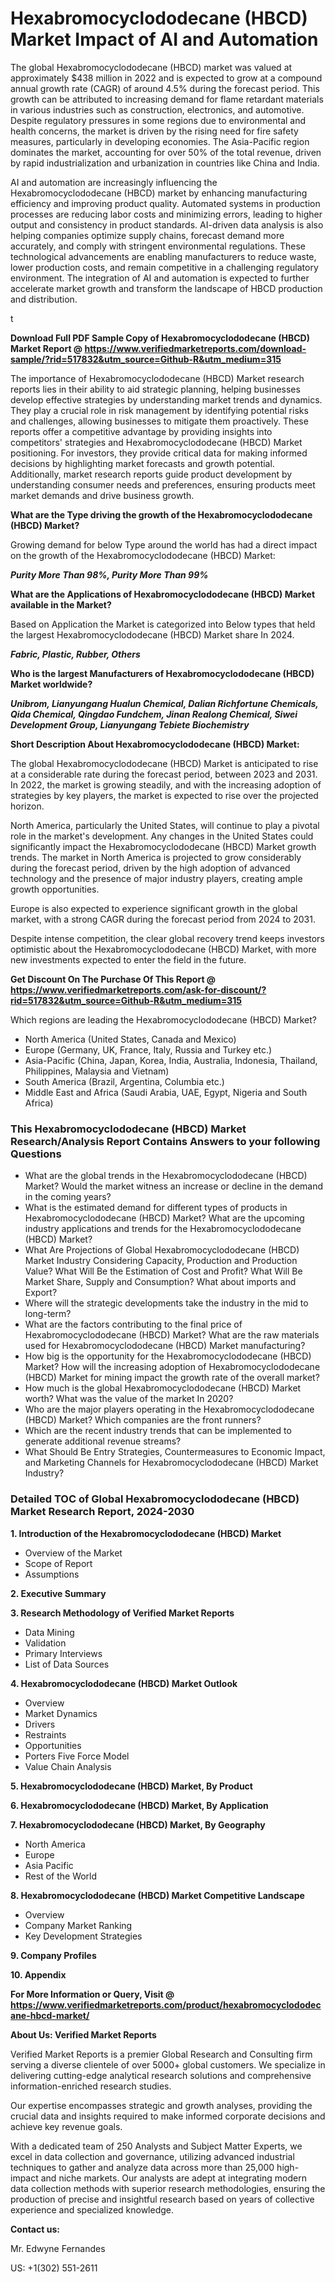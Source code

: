 <meta name="title" content="Global Hexabromocyclododecane (HBCD) Market Impact of AI and Automation"><meta name="description" content="The global Hexabromocyclododecane (HBCD) market was valued at approximately $438 million in 2022 and is expected to grow at a compound annual growth rate (CAGR) of aro"><meta name="title" content="Hexabromocyclododecane (HBCD) Market Size, Share, Scope, Trends, Growth, Opportunities, Analysis, Forecast"><h1>Hexabromocyclododecane (HBCD) Market Impact of AI and Automation</h1><p>The global Hexabromocyclododecane (HBCD) market was valued at approximately $438 million in 2022 and is expected to grow at a compound annual growth rate (CAGR) of around 4.5% during the forecast period. This growth can be attributed to increasing demand for flame retardant materials in various industries such as construction, electronics, and automotive. Despite regulatory pressures in some regions due to environmental and health concerns, the market is driven by the rising need for fire safety measures, particularly in developing economies. The Asia-Pacific region dominates the market, accounting for over 50% of the total revenue, driven by rapid industrialization and urbanization in countries like China and India.</p><p>AI and automation are increasingly influencing the Hexabromocyclododecane (HBCD) market by enhancing manufacturing efficiency and improving product quality. Automated systems in production processes are reducing labor costs and minimizing errors, leading to higher output and consistency in product standards. AI-driven data analysis is also helping companies optimize supply chains, forecast demand more accurately, and comply with stringent environmental regulations. These technological advancements are enabling manufacturers to reduce waste, lower production costs, and remain competitive in a challenging regulatory environment. The integration of AI and automation is expected to further accelerate market growth and transform the landscape of HBCD production and distribution.</p>t</p><p id="" class=""><strong>Download Full PDF Sample Copy of Hexabromocyclododecane (HBCD) Market Report @ <a href="https://www.verifiedmarketreports.com/download-sample/?rid=517832&utm_source=Github-R&utm_medium=315" target="_blank">https://www.verifiedmarketreports.com/download-sample/?rid=517832&utm_source=Github-R&utm_medium=315</a></strong></p><p>The importance of&nbsp;Hexabromocyclododecane (HBCD) Market research reports lies in their ability to aid strategic planning, helping businesses develop effective strategies by understanding market trends and dynamics. They play a crucial role in risk management by identifying potential risks and challenges, allowing businesses to mitigate them proactively. These reports offer a competitive advantage by providing insights into competitors' strategies and Hexabromocyclododecane (HBCD) Market positioning. For investors, they provide critical data for making informed decisions by highlighting market forecasts and growth potential. Additionally, market research reports guide product development by understanding consumer needs and preferences, ensuring products meet market demands and drive business growth.</p><p><strong>What are the&nbsp;Type driving the growth of the Hexabromocyclododecane (HBCD) Market?</strong></p><p id="" class="">Growing demand for below Type around the world has had a direct impact on the growth of the Hexabromocyclododecane (HBCD) Market:</p><em><strong>Purity More Than 98%, Purity More Than 99%</strong></em></p><strong>What are the&nbsp;Applications&nbsp;of Hexabromocyclododecane (HBCD) Market available in the Market?</strong></p><p id="" class="">Based on Application the Market is categorized into Below types that held the largest Hexabromocyclododecane (HBCD) Market share In 2024.</p><em><strong>Fabric, Plastic, Rubber, Others</strong></em></p><strong>Who is the largest Manufacturers of Hexabromocyclododecane (HBCD) Market worldwide?</strong></p><p><em><strong>Unibrom, Lianyungang Hualun Chemical, Dalian Richfortune Chemicals, Qida Chemical, Qingdao Fundchem, Jinan Realong Chemical, Siwei Development Group, Lianyungang Tebiete Biochemistry</strong></em></p><p id="" class=""><strong>Short Description About Hexabromocyclododecane (HBCD) Market:</strong></p><p>The global Hexabromocyclododecane (HBCD) Market is anticipated to rise at a considerable rate during the forecast period, between 2023 and 2031. In 2022, the market is growing steadily, and with the increasing adoption of strategies by key players, the market is expected to rise over the projected horizon.</p><p>North America, particularly the United States, will continue to play a pivotal role in the market's development. Any changes in the United States could significantly impact the Hexabromocyclododecane (HBCD) Market growth trends. The market in North America is projected to grow considerably during the forecast period, driven by the high adoption of advanced technology and the presence of major industry players, creating ample growth opportunities.</p><p>Europe is also expected to experience significant growth in the global market, with a strong CAGR during the forecast period from 2024 to 2031.</p><p>Despite intense competition, the clear global recovery trend keeps investors optimistic about the Hexabromocyclododecane (HBCD) Market, with more new investments expected to enter the field in the future.</p><p id="" class=""><strong>Get Discount On The Purchase Of This Report @ <a href="https://www.verifiedmarketreports.com/ask-for-discount/?rid=517832&utm_source=Github-R&utm_medium=315" target="_blank">https://www.verifiedmarketreports.com/ask-for-discount/?rid=517832&utm_source=Github-R&utm_medium=315</a></strong></p>Which regions are leading the Hexabromocyclododecane (HBCD) Market?</p><ul><li>North America (United States, Canada and Mexico)</li><li>Europe (Germany, UK, France, Italy, Russia and Turkey etc.)</li><li>Asia-Pacific (China, Japan, Korea, India, Australia, Indonesia, Thailand, Philippines, Malaysia and Vietnam)</li><li>South America (Brazil, Argentina, Columbia etc.)</li><li>Middle East and Africa (Saudi Arabia, UAE, Egypt, Nigeria and South Africa)</li></ul><h3 id="" class="">This Hexabromocyclododecane (HBCD) Market Research/Analysis Report Contains Answers to your following Questions</h3><ul><li>What are the global trends in the Hexabromocyclododecane (HBCD) Market? Would the market witness an increase or decline in the demand in the coming years?</li><li>What is the estimated demand for different types of products in Hexabromocyclododecane (HBCD) Market? What are the upcoming industry applications and trends for the Hexabromocyclododecane (HBCD) Market?</li><li>What Are Projections of Global Hexabromocyclododecane (HBCD) Market Industry Considering Capacity, Production and Production Value? What Will Be the Estimation of Cost and Profit? What Will Be Market Share, Supply and Consumption? What about imports and Export?</li><li>Where will the strategic developments take the industry in the mid to long-term?</li><li>What are the factors contributing to the final price of Hexabromocyclododecane (HBCD) Market? What are the raw materials used for Hexabromocyclododecane (HBCD) Market manufacturing?</li><li>How big is the opportunity for the Hexabromocyclododecane (HBCD) Market? How will the increasing adoption of Hexabromocyclododecane (HBCD) Market for mining impact the growth rate of the overall market?</li><li>How much is the global Hexabromocyclododecane (HBCD) Market worth? What was the value of the market In 2020?</li><li>Who are the major players operating in the Hexabromocyclododecane (HBCD) Market? Which companies are the front runners?</li><li>Which are the recent industry trends that can be implemented to generate additional revenue streams?</li><li>What Should Be Entry Strategies, Countermeasures to Economic Impact, and Marketing Channels for Hexabromocyclododecane (HBCD) Market Industry?</li></ul><h3 id="" class="">Detailed TOC of Global Hexabromocyclododecane (HBCD) Market Research Report, 2024-2030</h3><p id="" class=""><strong>1. Introduction of the Hexabromocyclododecane (HBCD) Market</strong></p><ul><li>Overview of the Market</li><li>Scope of Report</li><li>Assumptions</li></ul><p id="" class=""><strong>2. Executive Summary</strong></p><p id="" class=""><strong>3. Research Methodology of Verified Market Reports</strong></p><ul><li>Data Mining</li><li>Validation</li><li>Primary Interviews</li><li>List of Data Sources</li></ul><p id="" class=""><strong>4. Hexabromocyclododecane (HBCD) Market Outlook</strong></p><ul><li>Overview</li><li>Market Dynamics</li><li>Drivers</li><li>Restraints</li><li>Opportunities</li><li>Porters Five Force Model</li><li>Value Chain Analysis</li></ul><p id="" class=""><strong>5. Hexabromocyclododecane (HBCD) Market, By Product</strong></p><p id="" class=""><strong>6. Hexabromocyclododecane (HBCD) Market, By Application</strong></p><p id="" class=""><strong>7. Hexabromocyclododecane (HBCD) Market, By Geography</strong></p><ul><li>North America</li><li>Europe</li><li>Asia Pacific</li><li>Rest of the World</li></ul><p id="" class=""><strong>8. Hexabromocyclododecane (HBCD) Market Competitive Landscape</strong></p><ul><li>Overview</li><li>Company Market Ranking</li><li>Key Development Strategies</li></ul><p id="" class=""><strong>9. Company Profiles</strong></p><p id="" class=""><strong>10. Appendix</strong></p><p id="" class=""><strong>For More Information or Query, Visit @ <a href="https://www.verifiedmarketreports.com/product/hexabromocyclododecane-hbcd-market/" target="_blank">https://www.verifiedmarketreports.com/product/hexabromocyclododecane-hbcd-market/</a></strong></p><p id="" class=""><strong>About Us: Verified Market Reports</strong></p><p id="" class="">Verified Market Reports is a premier Global Research and Consulting firm serving a diverse clientele of over 5000+ global customers. We specialize in delivering cutting-edge analytical research solutions and comprehensive information-enriched research studies.</p><p id="" class="">Our expertise encompasses strategic and growth analyses, providing the crucial data and insights required to make informed corporate decisions and achieve key revenue goals.</p><p id="" class="">With a dedicated team of 250 Analysts and Subject Matter Experts, we excel in data collection and governance, utilizing advanced industrial techniques to gather and analyze data across more than 25,000 high-impact and niche markets. Our analysts are adept at integrating modern data collection methods with superior research methodologies, ensuring the production of precise and insightful research based on years of collective experience and specialized knowledge.</p><p id="" class=""><strong>Contact us:</strong></p><p id="" class="">Mr. Edwyne Fernandes</p><p id="" class="">US: +1(302) 551-2611</p>